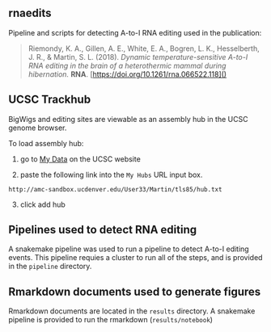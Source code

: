 ## rnaedits

Pipeline and scripts for detecting A-to-I RNA editing used in the publication:

> Riemondy, K. A., Gillen, A. E., White, E. A., Bogren, L. K., Hesselberth, J. R., & Martin, S. L. (2018). 
*Dynamic temperature-sensitive A-to-I RNA editing in the brain of a heterothermic mammal during hibernation.* **RNA**. [https://doi.org/10.1261/rna.066522.118]()

## UCSC Trackhub

BigWigs and editing sites are viewable as an assembly hub in the UCSC
genome browser. 

To load assembly hub:

1) go to [My Data](https://genome.ucsc.edu/cgi-bin/hgHubConnect) on the
UCSC website

2) paste the following link into the `My Hubs` URL input box. 

`http://amc-sandbox.ucdenver.edu/User33/Martin/tls85/hub.txt`  

3) click add hub

## Pipelines used to detect RNA editing

A snakemake pipeline was used to run a pipeline to detect A-to-I editing
events. This pipeline requies a cluster to run all of the steps, and is
provided in the `pipeline` directory. 

## Rmarkdown documents used to generate figures

Rmarkdown documents are located in the `results` directory. A
snakemake pipeline is provided to run the rmarkdown (`results/notebook`)


